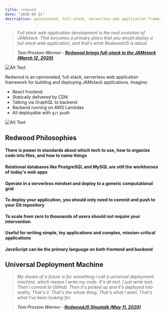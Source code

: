 ```yaml
---
title: redwood
date: "2020-05-31"
description: opinionated, full-stack, serverless web application framework for the jamstack
---
```


> *Full stack web application development is the next evolution of JAMstack. That becomes a primary place that you would deploy a full stack web application, and that’s what RedwoodJS is about.*

> ***Tom Preston-Werner - [Redwood brings full-stack to the JAMstack (March 12, 2020)](https://changelog.com/jsparty/119)***

![Alt Text](https://dev-to-uploads.s3.amazonaws.com/i/zm6hfjusl47tlaooxqdu.png)

Redwood is an opinionated, full-stack, serverless web application framework for building and deploying JAMstack applications. Imagine:

* React frontend
* Statically delivered by CDN
* Talking via GraphQL to backend
* Backend running on AWS Lambdas
* All deployable with `git` push

![Alt Text](https://dev-to-uploads.s3.amazonaws.com/i/6q1mh8r0weq11kbfogta.png)

## Redwood Philosophies

#### There is power in standards about which tech to use, how to organize code into files, and how to name things

#### Relational databases like PostgreSQL and MySQL are still the workhorses of today's web apps

#### Operate in a serverless mindset and deploy to a generic computational grid

#### To deploy your application, you should only need to commit and push to your Git repository

#### To scale from zero to thousands of users should not require your intervention

#### Useful for writing simple, toy applications and complex, mission-critical applications

#### JavaScript can be the primary language on both frontend and backend

## Universal Deployment Machine

> *My dream of a future is for something I call a universal deployment machine, which means I write my code. It's all text. I just write text. Then I commit to GitHub. Then it's picked up and it's deployed into reality. That's it. That's the whole thing. That's what I want. That's what I've been looking for.*

> ***Tom Preston Warner - [RedwoodJS Shoptalk (May 11, 2020)](https://shoptalkshow.com/412/)***